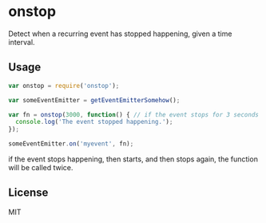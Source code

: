 onstop
======

Detect when a recurring event has stopped happening, given a time interval.

Usage
-----

```js
var onstop = require('onstop');

var someEventEmitter = getEventEmitterSomehow();

var fn = onstop(3000, function() { // if the event stops for 3 seconds this function gets called.
  console.log('The event stopped happening.');
});

someEventEmitter.on('myevent', fn);
```

if the event stops happening, then starts, and then stops again, the function will be called twice.

License
-------

MIT
